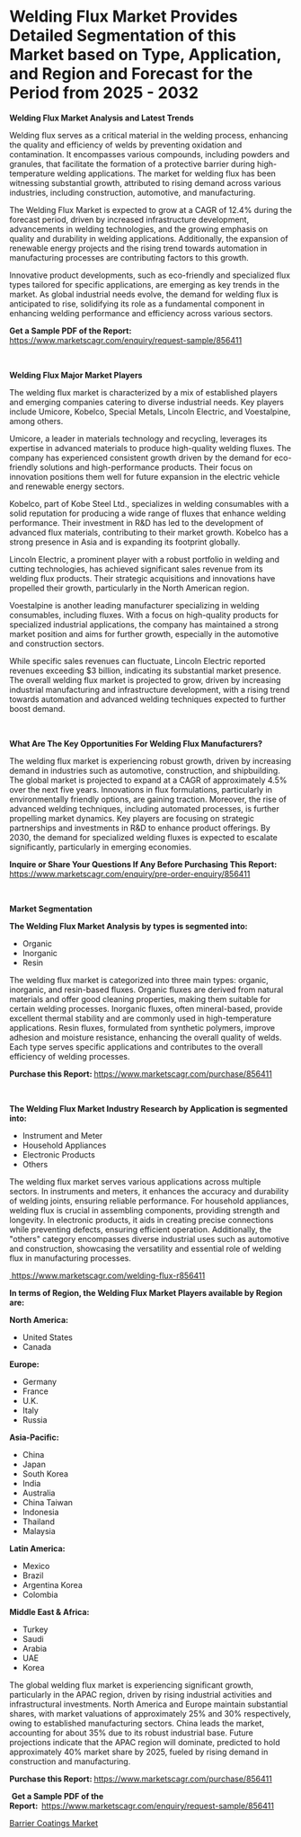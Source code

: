 <p><h1>Welding Flux Market Provides Detailed Segmentation of this Market based on Type, Application, and Region and Forecast for the Period from 2025 - 2032</h1></p><p><strong>Welding Flux Market Analysis and Latest Trends</strong></p>
<p><p>Welding flux serves as a critical material in the welding process, enhancing the quality and efficiency of welds by preventing oxidation and contamination. It encompasses various compounds, including powders and granules, that facilitate the formation of a protective barrier during high-temperature welding applications. The market for welding flux has been witnessing substantial growth, attributed to rising demand across various industries, including construction, automotive, and manufacturing.</p><p>The Welding Flux Market is expected to grow at a CAGR of 12.4% during the forecast period, driven by increased infrastructure development, advancements in welding technologies, and the growing emphasis on quality and durability in welding applications. Additionally, the expansion of renewable energy projects and the rising trend towards automation in manufacturing processes are contributing factors to this growth. </p><p>Innovative product developments, such as eco-friendly and specialized flux types tailored for specific applications, are emerging as key trends in the market. As global industrial needs evolve, the demand for welding flux is anticipated to rise, solidifying its role as a fundamental component in enhancing welding performance and efficiency across various sectors.</p></p>
<p><strong>Get a Sample PDF of the Report:&nbsp;</strong> <a href="https://www.marketscagr.com/enquiry/request-sample/856411?utm_campaign=2039&utm_medium=2&utm_source=Github&utm_content=ia&utm_term=31032025&utm_id=welding-flux">https://www.marketscagr.com/enquiry/request-sample/856411</a></p>
<p>&nbsp;</p>
<p><strong>Welding Flux Major Market Players</strong></p>
<p><p>The welding flux market is characterized by a mix of established players and emerging companies catering to diverse industrial needs. Key players include Umicore, Kobelco, Special Metals, Lincoln Electric, and Voestalpine, among others.</p><p>Umicore, a leader in materials technology and recycling, leverages its expertise in advanced materials to produce high-quality welding fluxes. The company has experienced consistent growth driven by the demand for eco-friendly solutions and high-performance products. Their focus on innovation positions them well for future expansion in the electric vehicle and renewable energy sectors.</p><p>Kobelco, part of Kobe Steel Ltd., specializes in welding consumables with a solid reputation for producing a wide range of fluxes that enhance welding performance. Their investment in R&D has led to the development of advanced flux materials, contributing to their market growth. Kobelco has a strong presence in Asia and is expanding its footprint globally.</p><p>Lincoln Electric, a prominent player with a robust portfolio in welding and cutting technologies, has achieved significant sales revenue from its welding flux products. Their strategic acquisitions and innovations have propelled their growth, particularly in the North American region.</p><p>Voestalpine is another leading manufacturer specializing in welding consumables, including fluxes. With a focus on high-quality products for specialized industrial applications, the company has maintained a strong market position and aims for further growth, especially in the automotive and construction sectors.</p><p>While specific sales revenues can fluctuate, Lincoln Electric reported revenues exceeding $3 billion, indicating its substantial market presence. The overall welding flux market is projected to grow, driven by increasing industrial manufacturing and infrastructure development, with a rising trend towards automation and advanced welding techniques expected to further boost demand.</p></p>
<p>&nbsp;</p>
<p><strong>What Are The Key Opportunities For Welding Flux Manufacturers?</strong></p>
<p><p>The welding flux market is experiencing robust growth, driven by increasing demand in industries such as automotive, construction, and shipbuilding. The global market is projected to expand at a CAGR of approximately 4.5% over the next five years. Innovations in flux formulations, particularly in environmentally friendly options, are gaining traction. Moreover, the rise of advanced welding techniques, including automated processes, is further propelling market dynamics. Key players are focusing on strategic partnerships and investments in R&D to enhance product offerings. By 2030, the demand for specialized welding fluxes is expected to escalate significantly, particularly in emerging economies.</p></p>
<p><strong>Inquire or Share Your Questions If Any Before Purchasing This Report:</strong> <a href="https://www.marketscagr.com/enquiry/pre-order-enquiry/856411?utm_campaign=2039&utm_medium=2&utm_source=Github&utm_content=ia&utm_term=31032025&utm_id=welding-flux">https://www.marketscagr.com/enquiry/pre-order-enquiry/856411</a></p>
<p>&nbsp;</p>
<p><strong>Market Segmentation</strong></p>
<p><strong>The Welding Flux Market Analysis by types is segmented into:</strong></p>
<p><ul><li>Organic</li><li>Inorganic</li><li>Resin</li></ul></p>
<p><p>The welding flux market is categorized into three main types: organic, inorganic, and resin-based fluxes. Organic fluxes are derived from natural materials and offer good cleaning properties, making them suitable for certain welding processes. Inorganic fluxes, often mineral-based, provide excellent thermal stability and are commonly used in high-temperature applications. Resin fluxes, formulated from synthetic polymers, improve adhesion and moisture resistance, enhancing the overall quality of welds. Each type serves specific applications and contributes to the overall efficiency of welding processes.</p></p>
<p><strong>Purchase this Report:&nbsp;</strong><a href="https://www.marketscagr.com/purchase/856411?utm_campaign=2039&utm_medium=2&utm_source=Github&utm_content=ia&utm_term=31032025&utm_id=welding-flux">https://www.marketscagr.com/purchase/856411</a></p>
<p>&nbsp;</p>
<p><strong>The Welding Flux Market Industry Research by Application is segmented into:</strong></p>
<p><ul><li>Instrument and Meter</li><li>Household Appliances</li><li>Electronic Products</li><li>Others</li></ul></p>
<p><p>The welding flux market serves various applications across multiple sectors. In instruments and meters, it enhances the accuracy and durability of welding joints, ensuring reliable performance. For household appliances, welding flux is crucial in assembling components, providing strength and longevity. In electronic products, it aids in creating precise connections while preventing defects, ensuring efficient operation. Additionally, the "others" category encompasses diverse industrial uses such as automotive and construction, showcasing the versatility and essential role of welding flux in manufacturing processes.</p></p>
<p><a href="https://www.marketscagr.com/welding-flux-r856411?utm_campaign=2039&utm_medium=2&utm_source=Github&utm_content=ia&utm_term=31032025&utm_id=welding-flux">&nbsp;https://www.marketscagr.com/welding-flux-r856411</a></p>
<p><strong>In terms of Region, the Welding Flux Market Players available by Region are:</strong></p>
<p>
    <p> <strong> North America: </strong>
        <ul>
            <li>United States</li>
            <li>Canada</li>
        </ul>
        </p> 
    <p> <strong> Europe: </strong>
        <ul>
            <li>Germany</li>
            <li>France</li>
            <li>U.K.</li>
            <li>Italy</li>
            <li>Russia</li>
        </ul>
        </p> 
    <p> <strong> Asia-Pacific: </strong>
        <ul>
            <li>China</li>
            <li>Japan</li>
            <li>South Korea</li>
            <li>India</li>
            <li>Australia</li>
            <li>China Taiwan</li>
            <li>Indonesia</li>
            <li>Thailand</li>
            <li>Malaysia</li>
        </ul>
        </p> 
    <p> <strong> Latin America: </strong>
        <ul>
            <li>Mexico</li>
            <li>Brazil</li>
            <li>Argentina Korea</li>
            <li>Colombia</li>
        </ul>
        </p> 
    <p> <strong> Middle East & Africa: </strong>
        <ul>
            <li>Turkey</li>
            <li>Saudi</li>
            <li>Arabia</li>
            <li>UAE</li>
            <li>Korea</li>
        </ul>
    </p>
    </p>
<p><p>The global welding flux market is experiencing significant growth, particularly in the APAC region, driven by rising industrial activities and infrastructural investments. North America and Europe maintain substantial shares, with market valuations of approximately 25% and 30% respectively, owing to established manufacturing sectors. China leads the market, accounting for about 35% due to its robust industrial base. Future projections indicate that the APAC region will dominate, predicted to hold approximately 40% market share by 2025, fueled by rising demand in construction and manufacturing.</p></p>
<p><strong>Purchase this Report: </strong><a href="https://www.marketscagr.com/purchase/856411?utm_campaign=2039&utm_medium=2&utm_source=Github&utm_content=ia&utm_term=31032025&utm_id=welding-flux">https://www.marketscagr.com/purchase/856411</a></p>
<p>&nbsp;<strong>Get a Sample PDF of the Report:&nbsp;&nbsp;</strong><a href="https://www.marketscagr.com/enquiry/request-sample/856411?utm_campaign=2039&utm_medium=2&utm_source=Github&utm_content=ia&utm_term=31032025&utm_id=welding-flux">https://www.marketscagr.com/enquiry/request-sample/856411</a></p>
<p><strong></strong></p>
<p><p><a href="https://github.com/SamiaChowdhury801/Market-Research-Report-List-2/blob/main/barrier-coatings-market.md?utm_campaign=2039&utm_medium=2&utm_source=Github&utm_content=ia&utm_term=31032025&utm_id=welding-flux">Barrier Coatings Market</a></p></p>